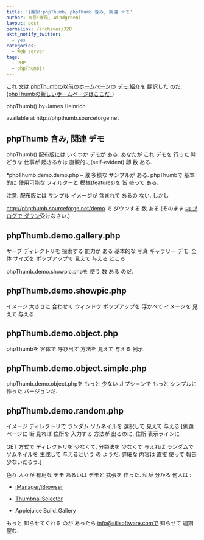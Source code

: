 ```yaml
---
title: '[翻訳:phpThumb] phpThumb 含み, 関連 デモ'
author: 녹풍(綠風, Windgreen)
layout: post
permalink: /archives/328
aktt_notify_twitter:
  - yes
categories:
  - Web server
tags:
  - PHP
  - phpThumb()
---
```

これ 文は <a href="http://phpthumb.sourceforge.net/" target="_blank">phpThumbの以前のホームページ</a>の <a href="http://phpthumb.sourceforge.net/demo/demo/readme.demos.txt" target="_blank">デモ 紹介</a>を 翻訳した のだ. (<a href="http://phpthumb.gxdlabs.com/" class="broken_link">phpThumbの新しいホームページはここだ。</a>)

<div class="box">
  <p>
    phpThumb() by James Heinrich
  </p>
  
  <p>
    available at http://phpthumb.sourceforge.net
  </p>
</div>

## phpThumb 含み, 関連 デモ

phpThumb() 配布版には いくつか デモが ある. あなたが これ デモを 行った 時 どうな 仕事が 起きるかは 直観的に(self-evident) 卵 数 ある.

*phpThumb.demo.demo.php &#8211; 激 多様な サンプルが ある. phpThumbで 基本的に 使用可能な フィルターと 模様(features)を 皆 盛って ある.

注意: 配布版には サンプル イメージが 含まれて あるの ない. しかし

http://phpthumb.sourceforge.net/demo で ダウンする 数 ある.(そのまま <a title="[phpThumb()] 例題 イメージ ダウンロード" href="http://mytory.local/archives/511" target="_blank">内 ブログで ダウン</a>受けなさい.)

## phpThumb.demo.gallery.php

サーブ ディレクトリを 探索する 能力が ある 基本的な 写真 ギャラリー デモ. 全体 サイズを ポップアップで 見えて 与える ところ

phpThumb.demo.showpic.phpを 使う 数 ある のだ.

## phpThumb.demo.showpic.php

イメージ 大きさに 合わせて ウィンドウ ポップアップを 浮かべて イメージを 見えて 与える.

## phpThumb.demo.object.php

phpThumbを 客体で 呼び出す 方法を 見えて 与える 例示.

## phpThumb.demo.object.simple.php

phpThumb.demo.object.phpを もっと 少ない オプションで もっと シンプルに 作った バージョンだ.

## phpThumb.demo.random.php

イメージ ディレクトリで ランダム ソムネイルを 選択して 見えて 与える.[例題 ページに 街 見れば 住所を 入力する 方法が 出るのに, 住所 表示ラインに

GET 方式で ディレクトリを 少なくて, 分類法を 少なくて 与えれば ランダムで ソムネイルを 生成して 与えるという の ようだ. 詳細な 内容は 直接 使って 報告 少ないだろう.]

色々 人々が 有用な デモ あるいは デモと 拡張を 作った. 私が 分かる 何人は :

* <a href="http://www.j-cons.com/news/" target="_blank" class="broken_link">iManager/iBrowser</a>

* <a href="http://www.silisoftware.com/scripts/ThumbnailSelector" target="_blank">ThumbnailSelector</a>

* Applejuice Build_Gallery

もっと 知らせてくれる のが あったら info@silisoftware.comで 知らせて 週期 望む.